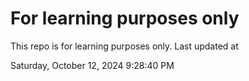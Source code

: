 # For learning purposes only
This repo is for learning purposes only.
Last updated at

Saturday, October 12, 2024 9:28:40 PM

